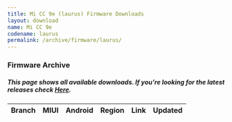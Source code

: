 ```yaml
---
title: Mi CC 9e (laurus) Firmware Downloads
layout: download
name: Mi CC 9e
codename: laurus
permalink: /archive/firmware/laurus/
---
```


### Firmware Archive
##### This page shows all available downloads. If you're looking for the latest releases check [Here](/firmware/laurus/).

<div class="table-responsive-md" id="table-wrapper">
<table id="firmware" class="display dt-responsive nowrap compact table table-striped table-hover table-sm">
    <thead class="thead-dark">
        <tr>
            <th>Branch</th>
            <th>MIUI</th>
            <th>Android</th>
            <th>Region</th>
            <th>Link</th>
            <th>Updated</th>
        </tr>
    </thead>
    <script>loadFirmwareDownloads('laurus', 'full')</script>
</table>
</div>
